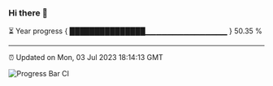 ### Hi there 👋

⏳ Year progress { ███████████████▁▁▁▁▁▁▁▁▁▁▁▁▁▁▁ } 50.35 %

---

⏰ Updated on Mon, 03 Jul 2023 18:14:13 GMT

![Progress Bar CI](https://github.com/liununu/liununu/workflows/Progress%20Bar%20CI/badge.svg)
